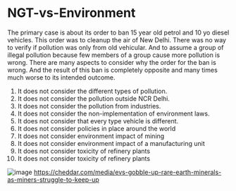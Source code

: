 # NGT-vs-Environment

The primary case is about its order to ban 15 year old petrol and 10 yo diesel vehicles.
This order was to cleanup the air of New Delhi.
There was no way to verify if pollution was only from old vehicular.
And to assume a group of illegal pollution because few members of a group cause more pollution is wrong.
There are many aspects to consider why the order for the ban is wrong. And the result of this ban is completely opposite and many times much worse to its intended outcome.

1. It does not consider the different types of pollution.
2. It does not consider the pollution outside NCR Delhi.
3. It does not consider the pollution from industries.
4. It does not consider the non-implementation of environment laws.
5. It does not consider that every type vehicle is different.
6. It does not consider policies in place around the world
7. It does not consider environment impact of mining
8. It does not consider environment impact of a manufacturing unit
9. It does not consider toxicity of refinery plants
9. It does not consider toxicity of refinery plants

![image](https://user-images.githubusercontent.com/94922/230820245-b05f2ad9-0fd3-4c1b-8d0c-d00fa3f9a574.png)
https://cheddar.com/media/evs-gobble-up-rare-earth-minerals-as-miners-struggle-to-keep-up


